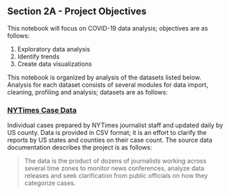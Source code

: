 ## Section 2A - Project Objectives

This notebook will focus on COVID-19 data analysis; objectives are as follows:

1. Exploratory data analysis
2. Identify trends
3. Create data visualizations

This notebook is organized by analysis of the datasets listed below. Analysis for each dataset consists of several modules for data import, cleaning, profiling and analysis; datasets are as follows:

### [NYTimes Case Data](https://github.com/nytimes/covid-19-data)

Individual cases prepared by NYTimes journalist staff and updated daily by US county. Data is provided in CSV format; it is an effort to clarify the reports by US states and counties on their case count. The source data documentation describes the project is as follows:

> The data is the product of dozens of journalists working across several time zones to monitor news conferences, analyze data releases and seek clarification from public officials on how they categorize cases.
